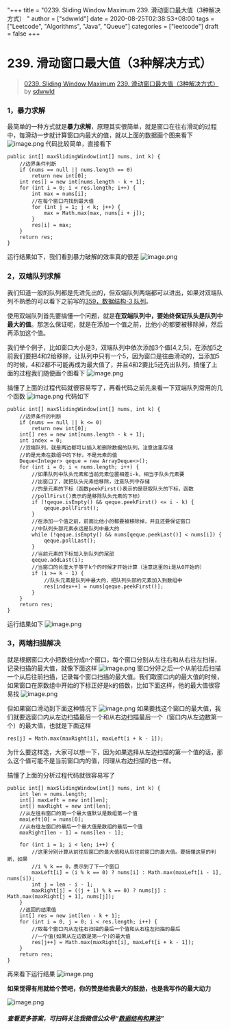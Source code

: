 "+++
title = "0239. Sliding Window Maximum 239. 滑动窗口最大值（3种解决方式） "
author = ["sdwwld"]
date = 2020-08-25T02:38:53+08:00
tags = ["Leetcode", "Algorithms", "Java", "Queue"]
categories = ["leetcode"]
draft = false
+++

# 239. 滑动窗口最大值（3种解决方式）

> [0239. Sliding Window Maximum](https://leetcode-cn.com/problems/sliding-window-maximum/)
> [239. 滑动窗口最大值（3种解决方式）](https://leetcode-cn.com/problems/sliding-window-maximum/solution/3chong-jie-jue-fang-shi-by-sdwwld/) by [sdwwld](https://leetcode-cn.com/u/sdwwld/)



### 1，暴力求解
最简单的一种方式就是**暴力求解**，原理其实很简单，就是窗口在往右滑动的过程中，每滑动一步就计算窗口内最大的值，就以上面的数据画个图来看下
![image.png](https://pic.leetcode-cn.com/1598322444-ijYUsn-image.png)
代码比较简单，直接看下
```
public int[] maxSlidingWindow(int[] nums, int k) {
    //边界条件判断
    if (nums == null || nums.length == 0)
        return new int[0];
    int res[] = new int[nums.length - k + 1];
    for (int i = 0; i < res.length; i++) {
        int max = nums[i];
        //在每个窗口内找到最大值
        for (int j = 1; j < k; j++) {
            max = Math.max(max, nums[i + j]);
        }
        res[i] = max;
    }
    return res;
}
```
运行结果如下，我们看到暴力破解的效率真的很差
![image.png](https://pic.leetcode-cn.com/1598322590-BHuexp-image.png)

### 2，双端队列求解
我们知道一般的队列都是先进先出的，但双端队列两端都可以进出，如果对双端队列不熟悉的可以看下之前写的[359，数据结构-3,队列](https://mp.weixin.qq.com/s?__biz=MzU0ODMyNDk0Mw==&mid=2247486409&idx=2&sn=d6548abcc010f96dd632ba6928afd07e&chksm=fb4198e9cc3611ff0625fb40c3604856368f426c2c4434c78d544e4b5d6d468f220d6be6d2a4&scene=21#wechat_redirect)。



使用双端队列首先要搞懂一个问题，就是**在双端队列中，要始终保证队头是队列中最大的值**。那怎么保证呢，就是在添加一个值之前，比他小的都要被移除掉，然后再添加这个值。

我们举个例子，比如窗口大小是3，双端队列中依次添加3个值[4,2,5]，在添加5之前我们要把4和2给移除，让队列中只有一个5，因为窗口是往由滑动的，当添加5的时候，4和2都不可能再成为最大值了，并且4和2要比5还先出队列，搞懂了上面的过程我们随便画个图看下
![image.png](https://pic.leetcode-cn.com/1598322646-wSasVq-image.png)


搞懂了上面的过程代码就很容易写了，再看代码之前先来看一下双端队列常用的几个函数
![image.png](https://pic.leetcode-cn.com/1598322676-LKPmOw-image.png)
代码如下
```
public int[] maxSlidingWindow(int[] nums, int k) {
    //边界条件的判断
    if (nums == null || k <= 0)
        return new int[0];
    int[] res = new int[nums.length - k + 1];
    int index = 0;
    //双端队列，就是两边都可以插入和删除数据的队列，注意这里存储
    //的是元素在数组中的下标，不是元素的值
    Deque<Integer> qeque = new ArrayDeque<>();
    for (int i = 0; i < nums.length; i++) {
        //如果队列中队头元素和当前元素位置相差i-k，相当于队头元素要
        //出窗口了，就把队头元素给移除，注意队列中存储
        //的是元素的下标（函数peekFirst()表示的是获取队头的下标，函数
        //pollFirst()表示的是移除队头元素的下标）
        if (!qeque.isEmpty() && qeque.peekFirst() <= i - k) {
            qeque.pollFirst();
        }
        //在添加一个值之前，前面比他小的都要被移除掉，并且还要保证窗口
        //中队列头部元素永远是队列中最大的
        while (!qeque.isEmpty() && nums[qeque.peekLast()] < nums[i]) {
            qeque.pollLast();
        }
        //当前元素的下标加入到队列的尾部
        qeque.addLast(i);
        //当窗口的长度大于等于k个的时候才开始计算（注意这里的i是从0开始的）
        if (i >= k - 1) {
            //队头元素是队列中最大的，把队列头部的元素加入到数组中
            res[index++] = nums[qeque.peekFirst()];
        }
    }
    return res;
}
```
运行结果如下
![image.png](https://pic.leetcode-cn.com/1598322792-kSaBuX-image.png)

### 3，两端扫描解决
就是根据窗口大小把数组分成n个窗口，每个窗口分别从左往右和从右往左扫描，记录扫描的最大值，就像下面这样
![image.png](https://pic.leetcode-cn.com/1598322814-vgxEqd-image.png)
窗口分好之后一个从前往后扫描一个从后往前扫描，记录每个窗口扫描的最大值。我们取窗口内的最大值的时候，如果窗口在原数组中开始的下标正好是k的倍数，比如下面这样，他的最大值很容易找
![image.png](https://pic.leetcode-cn.com/1598322835-oXsIFc-image.png)

但如果窗口滑动到下面这种情况下
![image.png](https://pic.leetcode-cn.com/1598322843-nhAyjW-image.png)
如果要找这个窗口的最大值，我们就要选窗口内从左边扫描最后一个和从右边扫描最后一个（窗口内从左边数第一个）的最大值，也就是下面这样
```
res[j] = Math.max(maxRight[i], maxLeft[i + k - 1]);
```
为什么要这样选，大家可以想一下，因为如果选择从左边扫描的第一个值的话，那么这个值可能不是当前窗口内的值，同理从右边扫描的也一样。

搞懂了上面的分析过程代码就很容易写了
```
public int[] maxSlidingWindow(int[] nums, int k) {
    int len = nums.length;
    int[] maxLeft = new int[len];
    int[] maxRight = new int[len];
    //从左往右窗口的第一个最大值默认是数组第一个值
    maxLeft[0] = nums[0];
    //从右往左窗口的最后一个最大值是数组的最后一个值
    maxRight[len - 1] = nums[len - 1];

    for (int i = 1; i < len; i++) {
        //这里分别计算从前往后窗口的最大值和从后往前窗口的最大值。要搞懂这里的判断，如果
        //i % k == 0，表示到了下一个窗口
        maxLeft[i] = (i % k == 0) ? nums[i] : Math.max(maxLeft[i - 1], nums[i]);
        int j = len - i - 1;
        maxRight[j] = ((j + 1) % k == 0) ? nums[j] : Math.max(maxRight[j + 1], nums[j]);
    }
    //返回的结果值
    int[] res = new int[len - k + 1];
    for (int i = 0, j = 0; i < res.length; i++) {
        //取每个窗口内从左往右扫描的最后一个值和从右往左扫描的最后
        //一个值(如果从左边数是第一个)的最大值
        res[j++] = Math.max(maxRight[i], maxLeft[i + k - 1]);
    }
    return res;
}
```
再来看下运行结果
![image.png](https://pic.leetcode-cn.com/1598322989-lOtsNd-image.png)


**如果觉得有用就给个赞吧，你的赞是给我最大的鼓励，也是我写作的最大动力**

![image.png](https://pic.leetcode-cn.com/d56a80459005b444404d2ad6fbaabdabecd2b9ed3cb2cf432e570c315ae2fcf7-image.png)
##### 查看更多答案，可扫码关注我微信公众号“**[数据结构和算法](https://img-blog.csdnimg.cn/20190515124616751.jpg)**”


